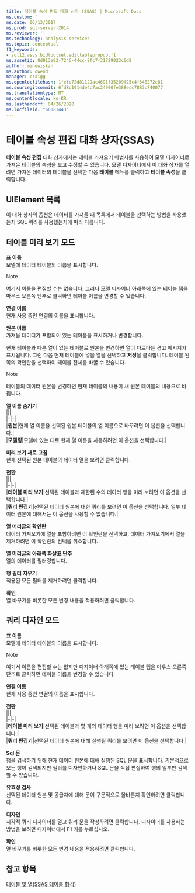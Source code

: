 ```yaml
---
title: 테이블 속성 편집 대화 상자 (SSAS) | Microsoft Docs
ms.custom: ''
ms.date: 06/13/2017
ms.prod: sql-server-2014
ms.reviewer: ''
ms.technology: analysis-services
ms.topic: conceptual
f1_keywords:
- sql12.asvs.bidtoolset.edittablepropdb.f1
ms.assetid: 8d913e83-7246-44cc-8fc7-31729023c0d8
author: minewiskan
ms.author: owend
manager: craigg
ms.openlocfilehash: 1fefc72d81129ac4691f35209f25c4f348272c81
ms.sourcegitcommit: 6fd8c1914de4c7ac24900fe388ecc7883c740077
ms.translationtype: MT
ms.contentlocale: ko-KR
ms.lasthandoff: 04/26/2020
ms.locfileid: "66081443"
---
```

# <a name="edit-table-properties-dialog-box-ssas"></a>테이블 속성 편집 대화 상자(SSAS)
  **테이블 속성 편집** 대화 상자에서는 테이블 가져오기 마법사를 사용하여 모델 디자이너로 가져온 테이블의 속성을 보고 수정할 수 있습니다. 모델 디자이너에서 이 대화 상자를 열려면 가져온 데이터의 테이블을 선택한 다음 **테이블** 메뉴를 클릭하고 **테이블 속성**을 클릭합니다.  
  
## <a name="uielement-list"></a>UIElement 목록  
 이 대화 상자의 옵션은 데이터를 가져올 때 목록에서 테이블을 선택하는 방법을 사용했는지 SQL 쿼리를 사용했는지에 따라 다릅니다.  
  
## <a name="table-preview-mode"></a>테이블 미리 보기 모드  
 **표 이름**  
 모델에 데이터 테이블의 이름을 표시합니다.  
  
> [!NOTE]  
>  여기서 이름을 편집할 수는 없습니다. 그러나 모델 디자이너 아래쪽에 있는 테이블 탭을 마우스 오른쪽 단추로 클릭하면 테이블 이름을 변경할 수 있습니다.  
  
 **연결 이름**  
 현재 사용 중인 연결의 이름을 표시합니다.  
  
 **원본 이름**  
 가져올 데이터가 포함되어 있는 테이블을 표시하거나 변경합니다.  
  
 현재 테이블과 다른 열이 있는 테이블로 원본을 변경하면 열이 다르다는 경고 메시지가 표시됩니다. 그런 다음 현재 테이블에 넣을 열을 선택하고 **저장**을 클릭합니다. 테이블 왼쪽의 확인란을 선택하여 테이블 전체를 바꿀 수 있습니다.  
  
> [!NOTE]  
>  테이블의 데이터 원본을 변경하면 현재 테이블의 내용이 새 원본 테이블의 내용으로 바뀝니다.  
  
 **열 이름 숨기기**  
 |||  
|-|-|  
|**원본**|현재 열 이름을 선택된 원본 테이블의 열 이름으로 바꾸려면 이 옵션을 선택합니다.|  
|**모델링**|모델에 있는 대로 현재 열 이름을 사용하려면 이 옵션을 선택합니다.|  
  
 **미리 보기 새로 고침**  
 현재 선택된 원본 테이블의 데이터 열을 보려면 클릭합니다.  
  
 **전환**  
 |||  
|-|-|  
|**테이블 미리 보기**|선택된 테이블과 제한된 수의 데이터 행을 미리 보려면 이 옵션을 선택합니다.|  
|**쿼리 편집기**|선택된 데이터 원본에 대한 쿼리를 보려면 이 옵션을 선택합니다. 일부 데이터 원본에 대해서는 이 옵션을 사용할 수 없습니다.|  
  
 **열 머리글의 확인란**  
 데이터 가져오기에 열을 포함하려면 이 확인란을 선택하고, 데이터 가져오기에서 열을 제거하려면 이 확인란의 선택을 취소합니다.  
  
 **열 머리글의 아래쪽 화살표 단추**  
 열의 데이터를 필터링합니다.  
  
 **행 필터 지우기**  
 적용된 모든 필터를 제거하려면 클릭합니다.  
  
 **확인**  
 열 바꾸기를 비롯한 모든 변경 내용을 적용하려면 클릭합니다.  
  
## <a name="query-design-mode"></a>쿼리 디자인 모드  
 **표 이름**  
 모델에 데이터 테이블의 이름을 표시합니다.  
  
> [!NOTE]  
>  여기서 이름을 편집할 수는 없지만 디자이너 아래쪽에 있는 테이블 탭을 마우스 오른쪽 단추로 클릭하면 테이블 이름을 변경할 수 있습니다.  
  
 **연결 이름**  
 현재 사용 중인 연결의 이름을 표시합니다.  
  
 **전환**  
 |||  
|-|-|  
|**테이블 미리 보기**|선택된 테이블과 몇 개의 데이터 행을 미리 보려면 이 옵션을 선택합니다.|  
|**쿼리 편집기**|선택된 데이터 원본에 대해 실행될 쿼리를 보려면 이 옵션을 선택합니다.|  
  
 **Sql 문**  
 행을 검색하기 위해 현재 데이터 원본에 대해 실행된 SQL 문을 표시합니다. 기본적으로 모든 행이 검색되지만 필터를 디자인하거나 SQL 문을 직접 편집하여 행의 일부만 검색할 수 있습니다.  
  
 **유효성 검사**  
 선택된 데이터 원본 및 공급자에 대해 문이 구문적으로 올바른지 확인하려면 클릭합니다.  
  
 **디자인**  
 시각적 쿼리 디자이너를 열고 쿼리 문을 작성하려면 클릭합니다. 디자이너를 사용하는 방법을 보려면 디자이너에서 F1 키를 누르십시오.  
  
 **확인**  
 열 바꾸기를 비롯한 모든 변경 내용을 적용하려면 클릭합니다.  
  
## <a name="see-also"></a>참고 항목  
 [테이블 및 열&#40;SSAS 테이블 형식&#41;](tabular-models/tables-and-columns-ssas-tabular.md)  
  
  
